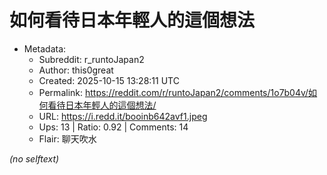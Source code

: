 # 如何看待日本年輕人的這個想法

- Metadata:
  - Subreddit: r_runtoJapan2
  - Author: this0great
  - Created: 2025-10-15 13:28:11 UTC
  - Permalink: https://reddit.com/r/runtoJapan2/comments/1o7b04v/如何看待日本年輕人的這個想法/
  - URL: https://i.redd.it/booinb642avf1.jpeg
  - Ups: 13 | Ratio: 0.92 | Comments: 14
  - Flair: 聊天吹水

_(no selftext)_
